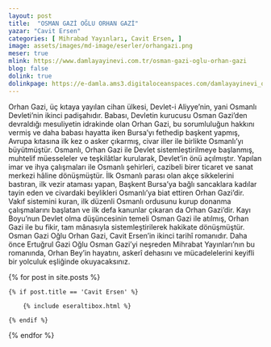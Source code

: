 ```yaml
---
layout: post
title:  "OSMAN GAZİ OĞLU ORHAN GAZİ"
yazar: "Cavit Ersen"
categories: [ Mihrabad Yayınları, Cavit Ersen, ]
image: assets/images/md-image/eserler/orhangazi.png
meser: true
mlink: https://www.damlayayinevi.com.tr/osman-gazi-oglu-orhan-gazi
blog: false
dolink: true
dolinkpage: https://e-damla.ams3.digitaloceanspaces.com/damlayayinevi_ornek_sayfalar/9786056667817/index.html
---
```


Orhan Gazi, üç kıtaya yayılan cihan ülkesi, Devlet-i Aliyye’nin, yani Osmanlı Devleti’nin ikinci padişahıdır. Babası, Devletin kurucusu Osman Gazi’den devraldığı mesuliyetin idrakinde olan Orhan Gazi, bu sorumluluğun hakkını vermiş ve daha babası hayatta iken Bursa’yı fethedip başkent yapmış, Avrupa kıtasına ilk kez o asker çıkarmış, civar iller ile birlikte Osmanlı’yı büyütmüştür.
Osmanlı, Orhan Gazi ile Devlet sistemleştirilmeye başlanmış, muhtelif müesseleler ve teşkilâtlar kurularak, Devlet’in önü açılmıştır. Yapılan imar ve ihya çalışmaları ile Osmanlı şehirleri, cazibeli birer ticaret ve sanat merkezi hâline dönüşmüştür. İlk Osmanlı parası olan akçe sikkelerini bastıran, ilk vezir ataması yapan, Başkent Bursa’ya bağlı sancaklara kadılar tayin eden ve civardaki beylikleri Osmanlı’ya biat ettiren Orhan Gazi’dir. Vakıf sistemini kuran, ilk düzenli Osmanlı ordusunu kurup donanma çalışmalarını başlatan ve ilk defa kanunlar çıkaran da Orhan Gazi’dir.
Kayı Boyu’nun Devlet olma düşüncesinin temeli Osman Gazi ile atılmış, Orhan Gazi ile bu fikir, tam mânasıyla sistemleştirilerek hakikate dönüşmüştür. Osman Gazi Oğlu Orhan Gazi, Cavit Ersen’in ikinci tarihî romanıdır. Daha önce Ertuğrul Gazi Oğlu Osman Gazi’yi neşreden Mihrabat Yayınları’nın bu romanında, Orhan Bey’in hayatını, askerî dehasını ve mücadelelerini keyifli bir yolculuk eşliğinde okuyacaksınız.

<div class="row">

{% for post in site.posts %}

    {% if post.title == 'Cavit Ersen' %}

        {% include eseraltibox.html %}

    {% endif %}

{% endfor %}
</div>
